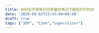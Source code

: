 ```yaml
---
title: 如何在不损失打印质量的情况下缩短打印时间
date: '2020-09-02T23:43:00+08:00'
draft: true
tags: ["3DP", "time","superslicer"]
---
```


